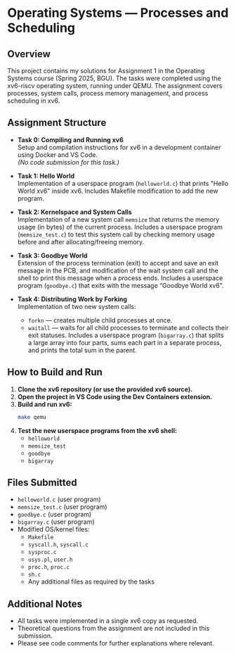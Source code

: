 # Operating Systems — Processes and Scheduling

## Overview

This project contains my solutions for Assignment 1 in the Operating Systems course (Spring 2025, BGU). The tasks were completed using the xv6-riscv operating system, running under QEMU. The assignment covers processes, system calls, process memory management, and process scheduling in xv6.

## Assignment Structure

- **Task 0: Compiling and Running xv6**\
  Setup and compilation instructions for xv6 in a development container using Docker and VS Code.\
  *(No code submission for this task.)*

- **Task 1: Hello World**\
  Implementation of a userspace program (`helloworld.c`) that prints "Hello World xv6" inside xv6. Includes Makefile modification to add the new program.

- **Task 2: Kernelspace and System Calls**\
  Implementation of a new system call `memsize` that returns the memory usage (in bytes) of the current process. Includes a userspace program (`memsize_test.c`) to test this system call by checking memory usage before and after allocating/freeing memory.

- **Task 3: Goodbye World**\
  Extension of the process termination (exit) to accept and save an exit message in the PCB, and modification of the wait system call and the shell to print this message when a process ends. Includes a userspace program (`goodbye.c`) that exits with the message “Goodbye World xv6”.

- **Task 4: Distributing Work by Forking**\
  Implementation of two new system calls:

  - `forkn` — creates multiple child processes at once.
  - `waitall` — waits for all child processes to terminate and collects their exit statuses. Includes a userspace program (`bigarray.c`) that splits a large array into four parts, sums each part in a separate process, and prints the total sum in the parent.

## How to Build and Run

1. **Clone the xv6 repository (or use the provided xv6 source).**
2. **Open the project in VS Code using the Dev Containers extension.**
3. **Build and run xv6:**
   ```sh
   make qemu
   ```
4. **Test the new userspace programs from the xv6 shell:**
   - `helloworld`
   - `memsize_test`
   - `goodbye`
   - `bigarray`

## Files Submitted

- `helloworld.c` (user program)
- `memsize_test.c` (user program)
- `goodbye.c` (user program)
- `bigarray.c` (user program)
- Modified OS/kernel files:
  - `Makefile`
  - `syscall.h`, `syscall.c`
  - `sysproc.c`
  - `usys.pl`, `user.h`
  - `proc.h`, `proc.c`
  - `sh.c`
  - Any additional files as required by the tasks

## Additional Notes

- All tasks were implemented in a single xv6 copy as requested.
- Theoretical questions from the assignment are not included in this submission.
- Please see code comments for further explanations where relevant.

